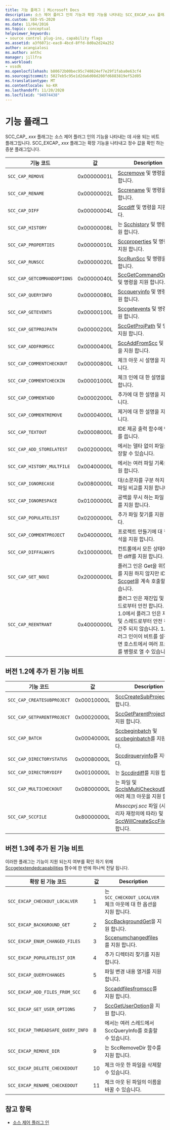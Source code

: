 ```yaml
---
title: 기능 플래그 | Microsoft Docs
description: 소스 제어 플러그 인의 기능과 확장 기능을 나타내는 SCC_EXCAP_xxx 플래그를 나타내는 SCC_CAP_xxx 플래그에 대해 알아봅니다.
ms.custom: SEO-VS-2020
ms.date: 11/04/2016
ms.topic: conceptual
helpviewer_keywords:
- source control plug-ins, capability flags
ms.assetid: a3f6071c-eac8-4bcd-8ffd-8d0a2d24a252
author: acangialosi
ms.author: anthc
manager: jillfra
ms.workload:
- vssdk
ms.openlocfilehash: b80672b00bec95c740824ef7e29f1faba0e63cf4
ms.sourcegitcommit: 5027eb5c95e1d2da6d08d208fd6883819ef52d05
ms.translationtype: MT
ms.contentlocale: ko-KR
ms.lasthandoff: 11/20/2020
ms.locfileid: "94974438"
---
```

# <a name="capability-flags"></a>기능 플래그
SCC_CAP_ *xxx* 플래그는 소스 제어 플러그 인의 기능을 나타내는 데 사용 되는 비트 플래그입니다. SCC_EXCAP_ *xxx* 플래그는 확장 기능을 나타내고 정수 값을 확인 하는 증분 플래그입니다.

|기능 코드|값|Description|
|---------------------|-----------|-----------------|
|`SCC_CAP_REMOVE`|0x00000001L|[Sccremove](../extensibility/sccremove-function.md) 및 명령을 지원 합니다.|
|`SCC_CAP_RENAME`|0x00000002L|[Sccrename](../extensibility/sccrename-function.md) 및 명령을 지원 합니다.|
|`SCC_CAP_DIFF`|0x00000004L|[Sccdiff](../extensibility/sccdiff-function.md) 및 명령을 지원 합니다.|
|`SCC_CAP_HISTORY`|0x00000008L|는 [Scchistory](../extensibility/scchistory-function.md) 및 명령을 지원 합니다.|
|`SCC_CAP_PROPERTIES`|0x00000010L|[Sccproperties](../extensibility/sccproperties-function.md) 및 명령을 지원 합니다.|
|`SCC_CAP_RUNSCC`|0x00000020L|[SccRunScc](../extensibility/sccrunscc-function.md) 및 명령을 지원 합니다.|
|`SCC_CAP_GETCOMMANDOPTIONS`|0x00000040L|[SccGetCommandOptions](../extensibility/sccgetcommandoptions-function.md) 및 명령을 지원 합니다.|
|`SCC_CAP_QUERYINFO`|0x00000080L|[Sccqueryinfo](../extensibility/sccqueryinfo-function.md) 및 명령을 지원 합니다.|
|`SCC_CAP_GETEVENTS`|0x00000100L|[Sccgetevents](../extensibility/sccgetevents-function.md) 및 명령을 지원 합니다.|
|`SCC_CAP_GETPROJPATH`|0x00000200L|[SccGetProjPath](../extensibility/sccgetprojpath-function.md) 및 명령을 지원 합니다.|
|`SCC_CAP_ADDFROMSCC`|0x00000400L|[SccAddFromScc](../extensibility/sccaddfromscc-function.md) 및 명령을 지원 합니다.|
|`SCC_CAP_COMMENTCHECKOUT`|0x00000800L|체크 아웃 시 설명을 지원 합니다.|
|`SCC_CAP_COMMENTCHECKIN`|0x00001000L|체크 인에 대 한 설명을 지원 합니다.|
|`SCC_CAP_COMMENTADD`|0x00002000L|추가에 대 한 설명을 지원 합니다.|
|`SCC_CAP_COMMENTREMOVE`|0x00004000L|제거에 대 한 설명을 지원 합니다.|
|`SCC_CAP_TEXTOUT`|0x00008000L|IDE 제공 출력 함수에 텍스트를 씁니다.|
|`SCC_CAP_ADD_STORELATEST`|0x00200000L|에서는 델타 없이 파일을 저장할 수 있습니다.|
|`SCC_CAP_HISTORY_MULTFILE`|0x00400000L|에서는 여러 파일 기록을 지원 합니다.|
|`SCC_CAP_IGNORECASE`|0x00800000L|대/소문자를 구분 하지 않는 파일 비교를 지원 합니다.|
|`SCC_CAP_IGNORESPACE`|0x01000000L|공백을 무시 하는 파일 비교를 지원 합니다.|
|`SCC_CAP_POPULATELIST`|0x02000000L|추가 파일 찾기를 지원 합니다.|
|`SCC_CAP_COMMENTPROJECT`|0x04000000L|프로젝트 만들기에 대 한 주석을 지원 합니다.|
|`SCC_CAP_DIFFALWAYS`|0x10000000L|컨트롤에서 모든 상태에 대 한 diff를 지원 합니다.|
|`SCC_CAP_GET_NOUI`|0x20000000L|플러그 인은 Get을 위한 UI를 지원 하지 않지만 IDE는 [Sccget](../extensibility/sccget-function.md)을 계속 호출할 수 있습니다.|
|`SCC_CAP_REENTRANT`|0x40000000L|플러그 인은 재진입 및 스레드로부터 안전 합니다. 버전 1.0에서 플러그 인은 재진입 및 스레드로부터 안전 하 게 간주 되지 않습니다. 1.1 플러그 인이이 비트를 설정 하면 호스트에서 여러 프로젝트를 병렬로 열 수 있습니다.|

## <a name="capability-bits-added-in-version-12"></a>버전 1.2에 추가 된 기능 비트

|기능 코드|값|Description|
|---------------------|-----------|-----------------|
|`SCC_CAP_CREATESUBPROJECT`|0x00010000L|[SccCreateSubProject](../extensibility/scccreatesubproject-function.md)을 지원 합니다.|
|`SCC_CAP_GETPARENTPROJECT`|0x00020000L|[SccGetParentProjectPath](../extensibility/sccgetparentprojectpath-function.md)을 지원 합니다.|
|`SCC_CAP_BATCH`|0x00040000L|[Sccbeginbatch](../extensibility/sccbeginbatch-function.md) 및 [sccbeginbatch](../extensibility/sccendbatch-function.md)를 지원 합니다.|
|`SCC_CAP_DIRECTORYSTATUS`|0x00080000L|[Sccdirqueryinfo](../extensibility/sccdirqueryinfo-function.md)를 지원 합니다.|
|`SCC_CAP_DIRECTORYDIFF`|0x00100000L|는 [Sccdirdiff](../extensibility/sccdirdiff-function.md)를 지원 합니다.|
|`SCC_CAP_MULTICHECKOUT`|0x08000000L|는 파일 및 [SccIsMultiCheckoutEnabled](../extensibility/sccismulticheckoutenabled-function.md)여러 체크 아웃을 지원 합니다.|
|`SCC_CAP_SCCFILE`|0x80000000L|*Mssccprj.scc* 파일 (사용자/관리자 재정의에 따라) 및 [SccWillCreateSccFile](../extensibility/sccwillcreatesccfile-function.md)를 지원 합니다.|

## <a name="capability-bits-added-in-version-13"></a>버전 1.3에 추가 된 기능 비트
 이러한 플래그는 기능이 지원 되는지 여부를 확인 하기 위해 [Sccgetextendedcapabilities](../extensibility/sccgetextendedcapabilities-function.md) 함수에 한 번에 하나씩 전달 됩니다.

|확장 된 기능 코드|값|Description|
|------------------------------|-----------|-----------------|
|`SCC_EXCAP_CHECKOUT_LOCALVER`|1|는 `SCC_CHECKOUT_LOCALVER` 체크 아웃에 대 한 옵션을 지원 합니다.|
|`SCC_EXCAP_BACKGROUND_GET`|2|[SccBackgroundGet](../extensibility/sccbackgroundget-function.md)을 지원 합니다.|
|`SCC_EXCAP_ENUM_CHANGED_FILES`|3|[Sccenumchangedfiles](../extensibility/sccenumchangedfiles-function.md)를 지원 합니다.|
|`SCC_EXCAP_POPULATELIST_DIR`|4|추가 디렉터리 찾기를 지원 합니다.|
|`SCC_EXCAP_QUERYCHANGES`|5|파일 변경 내용 열거를 지원 합니다.|
|`SCC_EXCAP_ADD_FILES_FROM_SCC`|6|[Sccaddfilesfromscc](../extensibility/sccaddfilesfromscc-function.md)를 지원 합니다.|
|`SCC_EXCAP_GET_USER_OPTIONS`|7|[SccGetUserOption](../extensibility/sccgetuseroption-function.md)을 지원 합니다.|
|`SCC_EXCAP_THREADSAFE_QUERY_INFO`|8|에서는 여러 스레드에서 SccQueryInfo를 호출할 수 있습니다.|
|`SCC_EXCAP_REMOVE_DIR`|9|는 SccRemoveDir 함수를 지원 합니다.|
|`SCC_EXCAP_DELETE_CHECKEDOUT`|10|체크 아웃 한 파일을 삭제할 수 있습니다.|
|`SCC_EXCAP_RENAME_CHECKEDOUT`|11|체크 아웃 된 파일의 이름을 바꿀 수 있습니다.|

## <a name="see-also"></a>참고 항목
- [소스 제어 플러그 인](../extensibility/source-control-plug-ins.md)
